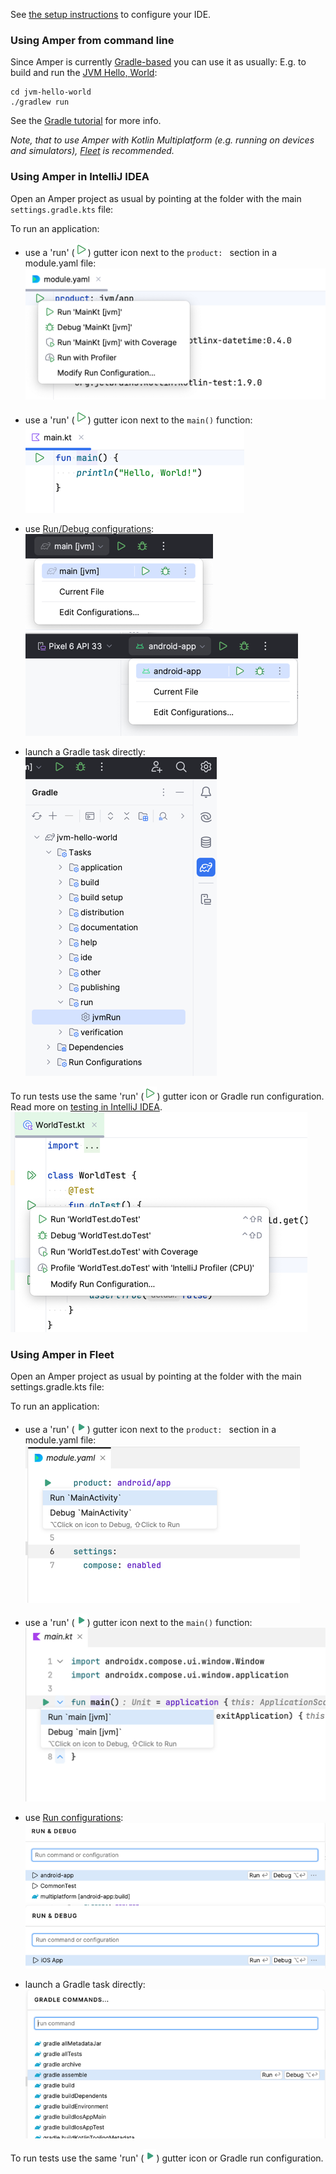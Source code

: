 See [the setup instructions](Setup.md) to configure your IDE.

### Using Amper from command line

Since Amper is currently [Gradle-based](Documentation.md#gradle-based-projects) you can use it as usually:
E.g. to build and run the [JVM Hello, World](../examples/jvm-hello-world):
```
cd jvm-hello-world
./gradlew run 
```
See the [Gradle tutorial](https://docs.gradle.org/current/samples/sample_building_java_applications.html) for more info.

_Note, that to use Amper with Kotlin Multiplatform (e.g. running on devices and simulators), [Fleet](#using-amper-in-fleet) is recommended._

### Using Amper in IntelliJ IDEA

Open an Amper project as usual by pointing at the folder with the main `settings.gradle.kts` file:

To run an application:

* use a 'run' (![](images/ij-run-gutter-icon.png)) gutter icon next to the `product: ` section in a module.yaml file:\
 ![img.png](images/ij-run-product.png)


* use a 'run' (![](images/ij-run-gutter-icon.png)) gutter icon next to the `main()` function:\
  ![](images/ij-run-main.png)


* use [Run/Debug configurations](https://www.jetbrains.com/help/idea/run-debug-configuration.html):\
  ![](images/ij-run-config-jvm.png)\
  ![](images/ij-run-config-android.png)


* launch a Gradle task directly:\
  ![](images/ij-run-gradle-task.png)
  

To run tests use the same 'run' (![](images/ij-run-gutter-icon.png)) gutter icon or Gradle run configuration. Read more on [testing in IntelliJ IDEA](https://www.jetbrains.com/help/idea/work-with-tests-in-gradle.html#run_gradle_test).\
![](images/ij-run-tests.png)


### Using Amper in Fleet

Open an Amper project as usual by pointing at the folder with the main settings.gradle.kts file:

To run an application:

* use a 'run' (![](images/fleet-run-gutter-icon.png)) gutter icon next to the `product: ` section in a module.yaml file:\
 ![](images/fleet-run-product.png)


* use a 'run' (![](images/fleet-run-gutter-icon.png)) gutter icon next to the `main()` function:\
  ![](images/fleet-run-main.png)


* use [Run configurations](https://www.jetbrains.com/help/fleet/getting-started-with-kotlin-in-fleet.html#create-rc):\
  ![](images/fleet-run-config.png)\
  ![](images/fleet-run-config-ios.png)


* launch a Gradle task directly:\
  ![](images/fleet-run-gradle-task.png)
   
  
  

To run tests use the same 'run' (![](images/fleet-run-gutter-icon.png)) gutter icon or Gradle run configuration.


